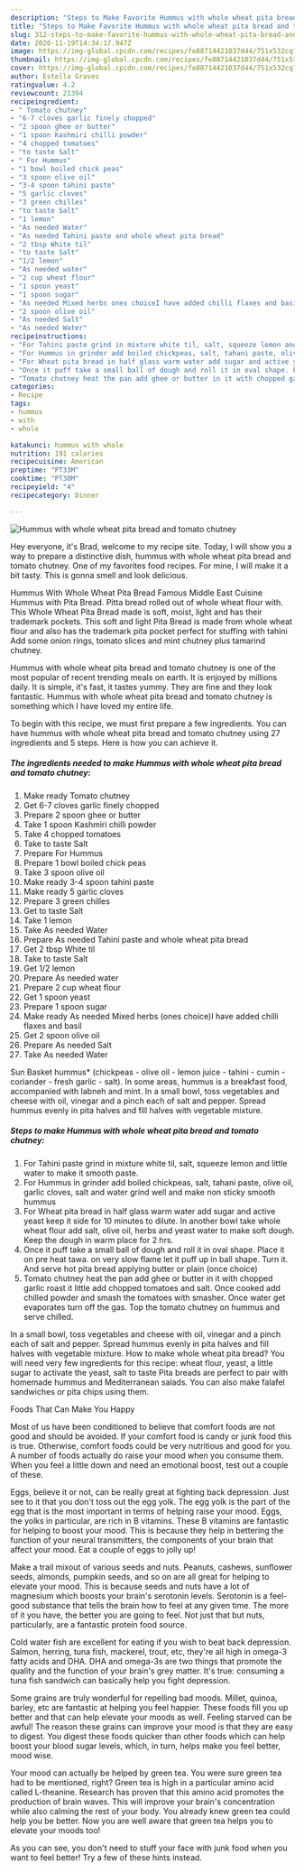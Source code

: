 ```yaml
---
description: "Steps to Make Favorite Hummus with whole wheat pita bread and tomato chutney"
title: "Steps to Make Favorite Hummus with whole wheat pita bread and tomato chutney"
slug: 312-steps-to-make-favorite-hummus-with-whole-wheat-pita-bread-and-tomato-chutney
date: 2020-11-19T14:34:17.947Z
image: https://img-global.cpcdn.com/recipes/fe88714421037d44/751x532cq70/hummus-with-whole-wheat-pita-bread-and-tomato-chutney-recipe-main-photo.jpg
thumbnail: https://img-global.cpcdn.com/recipes/fe88714421037d44/751x532cq70/hummus-with-whole-wheat-pita-bread-and-tomato-chutney-recipe-main-photo.jpg
cover: https://img-global.cpcdn.com/recipes/fe88714421037d44/751x532cq70/hummus-with-whole-wheat-pita-bread-and-tomato-chutney-recipe-main-photo.jpg
author: Estella Graves
ratingvalue: 4.2
reviewcount: 21394
recipeingredient:
- " Tomato chutney"
- "6-7 cloves garlic finely chopped"
- "2 spoon ghee or butter"
- "1 spoon Kashmiri chilli powder"
- "4 chopped tomatoes"
- "to taste Salt"
- " For Hummus"
- "1 bowl boiled chick peas"
- "3 spoon olive oil"
- "3-4 spoon tahini paste"
- "5 garlic cloves"
- "3 green chilles"
- "to taste Salt"
- "1 lemon"
- "As needed Water"
- "As needed Tahini paste and whole wheat pita bread"
- "2 tbsp White til"
- "to taste Salt"
- "1/2 lemon"
- "As needed water"
- "2 cup wheat flour"
- "1 spoon yeast"
- "1 spoon sugar"
- "As needed Mixed herbs ones choiceI have added chilli flaxes and basil"
- "2 spoon olive oil"
- "As needed Salt"
- "As needed Water"
recipeinstructions:
- "For Tahini paste grind in mixture white til, salt, squeeze lemon and little water to make it smooth paste."
- "For Hummus in grinder add boiled chickpeas, salt, tahani paste, olive oil, garlic cloves, salt and water grind well and make non sticky smooth hummus"
- "For Wheat pita bread in half glass warm water add sugar and active yeast keep it side for 10 minutes to dilute. In another bowl take whole wheat flour add salt, olive oil, herbs and yeast water to make soft dough. Keep the dough in warm place for 2 hrs."
- "Once it puff take a small ball of dough and roll it in oval shape. Place it on pre heat tawa. on very slow flame let it puff up in ball shape. Turn it. And serve hot pita bread applying butter or plain (once choice)"
- "Tomato chutney heat the pan add ghee or butter in it with chopped garlic roast it little add chopped tomatoes and salt. Once cooked add chilled powder and smash the tomatoes with smasher. Once water get evaporates turn off the gas. Top the tomato chutney on hummus and serve chilled."
categories:
- Recipe
tags:
- hummus
- with
- whole

katakunci: hummus with whole 
nutrition: 191 calories
recipecuisine: American
preptime: "PT33M"
cooktime: "PT30M"
recipeyield: "4"
recipecategory: Dinner

---
```



![Hummus with whole wheat pita bread and tomato chutney](https://img-global.cpcdn.com/recipes/fe88714421037d44/751x532cq70/hummus-with-whole-wheat-pita-bread-and-tomato-chutney-recipe-main-photo.jpg)

Hey everyone, it's Brad, welcome to my recipe site. Today, I will show you a way to prepare a distinctive dish, hummus with whole wheat pita bread and tomato chutney. One of my favorites food recipes. For mine, I will make it a bit tasty. This is gonna smell and look delicious.

Hummus With Whole Wheat Pita Bread Famous Middle East Cuisine Hummus with Pita Bread. Pitta bread rolled out of whole wheat flour with. This Whole Wheat Pita Bread made is soft, moist, light and has their trademark pockets. This soft and light Pita Bread is made from whole wheat flour and also has the trademark pita pocket perfect for stuffing with tahini Add some onion rings, tomato slices and mint chutney plus tamarind chutney.

Hummus with whole wheat pita bread and tomato chutney is one of the most popular of recent trending meals on earth. It is enjoyed by millions daily. It is simple, it's fast, it tastes yummy. They are fine and they look fantastic. Hummus with whole wheat pita bread and tomato chutney is something which I have loved my entire life.


To begin with this recipe, we must first prepare a few ingredients. You can have hummus with whole wheat pita bread and tomato chutney using 27 ingredients and 5 steps. Here is how you can achieve it.

<!--inarticleads1-->

##### The ingredients needed to make Hummus with whole wheat pita bread and tomato chutney:

1. Make ready  Tomato chutney
1. Get 6-7 cloves garlic finely chopped
1. Prepare 2 spoon ghee or butter
1. Take 1 spoon Kashmiri chilli powder
1. Take 4 chopped tomatoes
1. Take to taste Salt
1. Prepare  For Hummus
1. Prepare 1 bowl boiled chick peas
1. Take 3 spoon olive oil
1. Make ready 3-4 spoon tahini paste
1. Make ready 5 garlic cloves
1. Prepare 3 green chilles
1. Get to taste Salt
1. Take 1 lemon
1. Take As needed Water
1. Prepare As needed Tahini paste and whole wheat pita bread
1. Get 2 tbsp White til
1. Take to taste Salt
1. Get 1/2 lemon
1. Prepare As needed water
1. Prepare 2 cup wheat flour
1. Get 1 spoon yeast
1. Prepare 1 spoon sugar
1. Make ready As needed Mixed herbs (ones choice)I have added chilli flaxes and basil
1. Get 2 spoon olive oil
1. Prepare As needed Salt
1. Take As needed Water


Sun Basket hummus* (chickpeas - olive oil - lemon juice - tahini - cumin - coriander - fresh garlic - salt). In some areas, hummus is a breakfast food, accompanied with labneh and mint. In a small bowl, toss vegetables and cheese with oil, vinegar and a pinch each of salt and pepper. Spread hummus evenly in pita halves and fill halves with vegetable mixture. 

<!--inarticleads2-->

##### Steps to make Hummus with whole wheat pita bread and tomato chutney:

1. For Tahini paste grind in mixture white til, salt, squeeze lemon and little water to make it smooth paste.
1. For Hummus in grinder add boiled chickpeas, salt, tahani paste, olive oil, garlic cloves, salt and water grind well and make non sticky smooth hummus
1. For Wheat pita bread in half glass warm water add sugar and active yeast keep it side for 10 minutes to dilute. In another bowl take whole wheat flour add salt, olive oil, herbs and yeast water to make soft dough. Keep the dough in warm place for 2 hrs.
1. Once it puff take a small ball of dough and roll it in oval shape. Place it on pre heat tawa. on very slow flame let it puff up in ball shape. Turn it. And serve hot pita bread applying butter or plain (once choice)
1. Tomato chutney heat the pan add ghee or butter in it with chopped garlic roast it little add chopped tomatoes and salt. Once cooked add chilled powder and smash the tomatoes with smasher. Once water get evaporates turn off the gas. Top the tomato chutney on hummus and serve chilled.


In a small bowl, toss vegetables and cheese with oil, vinegar and a pinch each of salt and pepper. Spread hummus evenly in pita halves and fill halves with vegetable mixture. How to make whole wheat pita bread? You will need very few ingredients for this recipe: wheat flour, yeast, a little sugar to activate the yeast, salt to taste Pita breads are perfect to pair with homemade hummus and Mediterranean salads. You can also make falafel sandwiches or pita chips using them. 

Foods That Can Make You Happy


Most of us have been conditioned to believe that comfort foods are not good and should be avoided. If your comfort food is candy or junk food this is true. Otherwise, comfort foods could be very nutritious and good for you. A number of foods actually do raise your mood when you consume them. When you feel a little down and need an emotional boost, test out a couple of these.

Eggs, believe it or not, can be really great at fighting back depression. Just see to it that you don't toss out the egg yolk. The egg yolk is the part of the egg that is the most important in terms of helping raise your mood. Eggs, the yolks in particular, are rich in B vitamins. These B vitamins are fantastic for helping to boost your mood. This is because they help in bettering the function of your neural transmitters, the components of your brain that affect your mood. Eat a couple of eggs to jolly up!

Make a trail mixout of various seeds and nuts. Peanuts, cashews, sunflower seeds, almonds, pumpkin seeds, and so on are all great for helping to elevate your mood. This is because seeds and nuts have a lot of magnesium which boosts your brain's serotonin levels. Serotonin is a feel-good substance that tells the brain how to feel at any given time. The more of it you have, the better you are going to feel. Not just that but nuts, particularly, are a fantastic protein food source.

Cold water fish are excellent for eating if you wish to beat back depression. Salmon, herring, tuna fish, mackerel, trout, etc, they're all high in omega-3 fatty acids and DHA. DHA and omega-3s are two things that promote the quality and the function of your brain's grey matter. It's true: consuming a tuna fish sandwich can basically help you fight depression. 

Some grains are truly wonderful for repelling bad moods. Millet, quinoa, barley, etc are fantastic at helping you feel happier. These foods fill you up better and that can help elevate your moods as well. Feeling starved can be awful! The reason these grains can improve your mood is that they are easy to digest. You digest these foods quicker than other foods which can help boost your blood sugar levels, which, in turn, helps make you feel better, mood wise.

Your mood can actually be helped by green tea. You were sure green tea had to be mentioned, right? Green tea is high in a particular amino acid called L-theanine. Research has proven that this amino acid promotes the production of brain waves. This will improve your brain's concentration while also calming the rest of your body. You already knew green tea could help you be better. Now you are well aware that green tea helps you to elevate your moods too!

As you can see, you don't need to stuff your face with junk food when you want to feel better! Try  a few  of  these  hints  instead.

